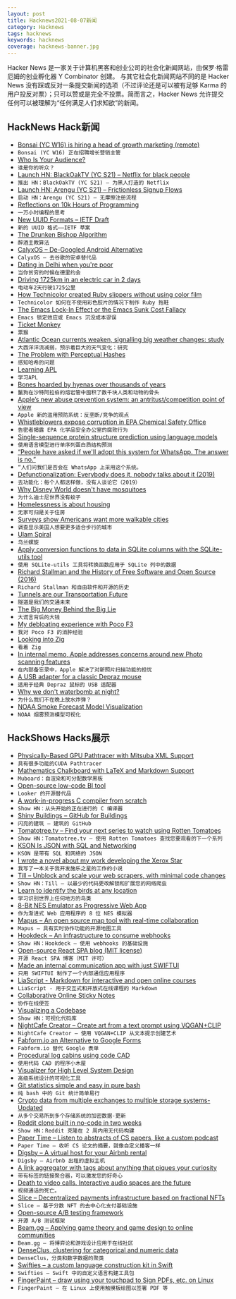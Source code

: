 ```yaml
---
layout: post
title: Hacknews2021-08-07新闻
category: Hacknews
tags: hacknews
keywords: hacknews
coverage: hacknews-banner.jpg
---
```


Hacker News 是一家关于计算机黑客和创业公司的社会化新闻网站，由保罗·格雷厄姆的创业孵化器 Y Combinator 创建。
与其它社会化新闻网站不同的是 Hacker News 没有踩或反对一条提交新闻的选项（不过评论还是可以被有足够 Karma 的用户投反对票）；只可以赞或是完全不投票。简而言之，Hacker News 允许提交任何可以被理解为“任何满足人们求知欲”的新闻。

## HackNews Hack新闻


- [Bonsai (YC W16) is hiring a head of growth marketing (remote)](https://www.ycombinator.com/companies/bonsai/jobs/HY1P6AN-head-of-growth-marketing)
- `Bonsai (YC W16) 正在招聘增长营销主管`
- [Who Is Your Audience?](https://leejo.github.io/2021/08/01/who-is-your-audience/)
- `谁是你的听众？`
- [Launch HN: BlackOakTV (YC S21) – Netflix for black people](item?id=28087309)
- `推出 HN：BlackOakTV (YC S21) – 为黑人打造的 Netflix`
- [Launch HN: Arengu (YC S21) – Frictionless Signup Flows](item?id=28086676)
- `启动 HN：Arengu (YC S21) – 无摩擦注册流程`
- [Reflections on 10k Hours of Programming](https://matt-rickard.com/reflections-on-10-000-hours-of-programming/)
- `一万小时编程的思考`
- [New UUID Formats – IETF Draft](https://datatracker.ietf.org/doc/html/draft-peabody-dispatch-new-uuid-format)
- `新的 UUID 格式——IETF 草案`
- [The Drunken Bishop Algorithm](https://www.jfurness.uk/the-drunken-bishop-algorithm/)
- `醉酒主教算法`
- [CalyxOS – De-Googled Android Alternative](https://calyxos.org/)
- `CalyxOS – 去谷歌的安卓替代品`
- [Dating in Delhi when you're poor](https://www.reuters.com/article/delhi-dating-idUSKBN1DU0NE)
- `当你贫穷的时候在德里约会`
- [Driving 1725km in an electric car in 2 days](https://www.tbray.org/ongoing/When/202x/2021/08/05/Western-Electric)
- `电动车2天行驶1725公里`
- [How Technicolor created Ruby slippers without using color film](https://gizmodo.com/how-technicolor-created-ruby-slippers-without-using-col-5904930)
- `Technicolor 如何在不使用彩色胶片的情况下制作 Ruby 拖鞋`
- [The Emacs Lock-In Effect or the Emacs Sunk Cost Fallacy](https://karl-voit.at/2021/07/23/emacs-lock-in/)
- `Emacs 锁定效应或 Emacs 沉没成本谬误`
- [Ticket Monkey](https://blog.alexrohde.com/archives/749)
- `票猴`
- [Atlantic Ocean currents weaken, signalling big weather changes: study](https://www.reuters.com/business/environment/atlantic-ocean-currents-weaken-signalling-big-weather-changes-study-2021-08-05/)
- `大西洋洋流减弱，预示着巨大的天气变化：研究`
- [The Problem with Perceptual Hashes](https://rentafounder.com/the-problem-with-perceptual-hashes/)
- `感知哈希的问题`
- [Learning APL](https://xpqz.github.io/learnapl/intro.html)
- `学习APL`
- [Bones hoarded by hyenas over thousands of years](https://www.smithsonianmag.com/smart-news/archaeologists-uncover-extensive-pile-animal-and-human-bones-saudi-arabia-cave-180978375/)
- `鬣狗在沙特阿拉伯的熔岩管中囤积了数千块人类和动物的骨头`
- [Apple’s new abuse prevention system: an antritust/competition point of view](https://blog.quintarelli.it/2021/08/apples-child-new-abuse-prevention-system-an-antritustcompetition-point-of-view.html)
- `Apple 新的滥用预防系统：反垄断/竞争的观点`
- [Whistleblowers expose corruption in EPA Chemical Safety Office](https://theintercept.com/2021/07/02/epa-chemical-safety-corruption-whistleblowers/)
- `告密者揭露 EPA 化学品安全办公室的腐败行为`
- [Single-sequence protein structure prediction using language models](https://www.biorxiv.org/content/10.1101/2021.08.02.454840v1)
- `使用语言模型进行单序列蛋白质结构预测`
- [“People have asked if we'll adopt this system for WhatsApp. The answer is no.”](https://twitter.com/wcathcart/status/1423701473624395784)
- `“人们问我们是否会在 WhatsApp 上采用这个系统。`
- [Defunctionalization: Everybody does it, nobody talks about it (2019)](https://blog.sigplan.org/2019/12/30/defunctionalization-everybody-does-it-nobody-talks-about-it/)
- `去功能化：每个人都这样做，没有人谈论它（2019）`
- [Why Disney World doesn't have mosquitoes](https://www.greenmatters.com/p/why-no-mosquitoes-disney-world)
- `为什么迪士尼世界没有蚊子`
- [Homelessness is about housing](https://www.slowboring.com/p/homelessness-housing)
- `无家可归是关于住房`
- [Surveys show Americans want more walkable cities](https://www.governing.com/community/vehicles-still-firmly-in-control-of-city-streets)
- `调查显示美国人想要更多适合步行的城市`
- [Ulam Spiral](https://en.wikipedia.org/wiki/Ulam_spiral)
- `乌兰螺旋`
- [Apply conversion functions to data in SQLite columns with the SQLite-utils tool](https://simonwillison.net/2021/Aug/6/sqlite-utils-convert/)
- `使用 SQLite-utils 工具将转换函数应用于 SQLite 列中的数据`
- [Richard Stallman and the History of Free Software and Open Source (2016)](https://www.cmpod.net/all-transcripts/history-open-source-free-software-text/)
- `Richard Stallman 和自由软件和开源的历史`
- [Tunnels are our Transportation Future](https://austinvernon.eth.link/blog/tunnels.html)
- `隧道是我们的交通未来`
- [The Big Money Behind the Big Lie](https://www.newyorker.com/magazine/2021/08/09/the-big-money-behind-the-big-lie)
- `大谎言背后的大钱`
- [My debloating experience with Poco F3](https://mete.dev/2021/08/07/my-debloating-experience-with-poco-f3/)
- `我对 Poco F3 的消肿经验`
- [Looking into Zig](https://ayende.com/blog/194404-A/looking-into-zig)
- `看着 Zig`
- [In internal memo, Apple addresses concerns around new Photo scanning features](https://9to5mac.com/2021/08/06/apple-internal-memo-icloud-photo-scanning-concerns/)
- `在内部备忘录中，Apple 解决了对新照片扫描功能的担忧`
- [A USB adapter for a classic Depraz mouse](https://jfloren.net/b/2021/8/6/1)
- `适用于经典 Depraz 鼠标的 USB 适配器`
- [Why we don't waterbomb at night?](https://knowledge.aidr.org.au/resources/ajem-apr-2018-firebombing-at-night-why-not/)
- `为什么我们不在晚上放水炸弹？`
- [NOAA Smoke Forecast Model Visualization](https://hwp-viz.gsd.esrl.noaa.gov/smoke/index.html)
- `NOAA 烟雾预测模型可视化`


## HackShows Hacks展示

- [ Physically-Based GPU Pathtracer with Mitsuba XML Support](https://github.com/jan-van-bergen/GPU-Pathtracer)
- `具有很多功能的CUDA Pathtracer`
- [ Mathematics Chalkboard with LaTeX and Markdown Support](https://github.com/susam/muboard)
- `Muboard：自渲染和可分配数学黑板`
- [ Open-source low-code BI tool](https://github.com/mlcraft-io/mlcraft)
- `Looker 的开源替代品`
- [ A work-in-progress C compiler from scratch](https://github.com/riicchhaarrd/ocean)
- `Show HN：从头开始的正在进行的 C 编译器`
- [ Shiny Buildings – GitHub for Buildings](https://shinybuildings.com)
- `闪亮的建筑 – 建筑的 GitHub`
- [ Tomatotree.tv – Find your next series to watch using Rotten Tomatoes](https://tomatotree.tv/)
- `Show HN：Tomatotree.tv – 使用 Rotten Tomatoes 查找您要观看的下一个系列`
- [ KSON Is JSON with SQL and Networking](https://gitlab.com/jacob.brazeal/ksonpy)
- `KSON 是带有 SQL 和网络的 JSON`
- [ I wrote a novel about my work developing the Xerox Star](http://www.albertcory.io)
- `我写了一本关于我开发施乐之星的工作的小说`
- [ Till – Unblock and scale your web scrapers, with minimal code changes](https://github.com/DataHenHQ/till)
- `Show HN：Till – 以最少的代码更改解锁和扩展您的网络爬虫`
- [ Learn to identify the birds at any location](https://github.com/dandavison/trogon)
- `学习识别世界上任何地方的鸟类`
- [ 8-Bit NES Emulator as Progressive Web App](https://pwa-nes.vercel.app/)
- `作为渐进式 Web 应用程序的 8 位 NES 模拟器`
- [ Mapus – An open source map tool with real-time collaboration](https://github.com/alyssaxuu/mapus)
- `Mapus – 具有实时协作功能的开源地图工具`
- [ Hookdeck – An infrastructure to consume webhooks](https://hookdeck.com?ref=hn)
- `Show HN：Hookdeck – 使用 webhooks 的基础设施`
- [ Open-source React SPA blog (MIT license)](https://github.com/moogle-cc/moogle-blog)
- `开源 React SPA 博客（MIT 许可）`
- [ Made an internal communication app with just SWIFTUI](https://apps.apple.com/us/app/kwayet/id1545093715)
- `只用 SWIFTUI 制作了一个内部通信应用程序`
- [ LiaScript - Markdown for interactive and open online courses](https://liascript.github.io)
- `LiaScript - 用于交互式和开放式在线课程的 Markdown`
- [ Collaborative Online Sticky Notes](https://cloudstickiez.com/)
- `协作在线便签`
- [ Visualizing a Codebase](https://octo.github.com/projects/repo-visualization)
- `Show HN：可视化代码库`
- [ NightCafe Creator – Create art from a text prompt using VQGAN+CLIP](https://creator.nightcafe.studio/text-to-image-art)
- `NightCafe Creator – 使用 VQGAN+CLIP 从文本提示创建艺术`
- [ Fabform.io an Alternative to Google Forms](item?id=28081027)
- `Fabform.io 替代 Google 表单`
- [ Procedural log cabins using code CAD](https://github.com/lf94/log-cabin-parametric-cadquery)
- `使用代码 CAD 的程序小木屋`
- [ Visualizer for High Level System Design](https://honzaap.github.io/Systemizer)
- `高级系统设计的可视化工具`
- [ Git statistics simple and easy in pure bash](https://www.github.com/arzzen/git-quick-stats)
- `纯 bash 中的 Git 统计简单易行`
- [ Crypto data from multiple exchanges to multiple storage systems-Updated](https://github.com/milkywaybrain/cryptogalaxy)
- `从多个交易所到多个存储系统的加密数据-更新`
- [ Reddit clone built in no-code in two weeks](http://reggit.bubbleapps.io/)
- `Show HN：Reddit 克隆在 2 周内用无代码构建`
- [ Paper Time – Listen to abstracts of CS papers, like a custom podcast](https://papertime.app)
- `Paper Time – 收听 CS 论文的摘要，就像自定义播客一样`
- [ Digsby – A virtual host for your Airbnb rental](https://askdigsby.com)
- `Digsby – Airbnb 出租的虚拟主机`
- [ A link aggregator with tags about anything that piques your curiosity](https://sic.pm/)
- `带有标签的链接聚合器，可以激发您的好奇心`
- [ Death to video calls. Interactive audio spaces are the future](https://launch.orbital.chat?launcher=ap&launch_code=showhn)
- `视频通话的死亡。`
- [ Slice – Decentralized payments infrastructure based on fractional NFTs](https://slice.so)
- `Slice – 基于分数 NFT 的去中心化支付基础设施`
- [ Open-source A/B testing framework](https://github.com/growthbook/growthbook)
- `开源 A/B 测试框架`
- [ Beam.gg – Applying game theory and game design to online communities](https://beam.gg)
- `Beam.gg – 将博弈论和游戏设计应用于在线社区`
- [ DenseClus, clustering for categorical and numeric data](https://github.com/awslabs/amazon-denseclus)
- `DenseClus，分类和数字数据的聚类`
- [ Swifties – a custom language construction kit in Swift](https://github.com/codr7/swifties)
- `Swifties – Swift 中的自定义语言构建工具包`
- [ FingerPaint – draw using your touchpad to Sign PDFs, etc. on Linux](https://github.com/Wazzaps/fingerpaint)
- `FingerPaint – 在 Linux 上使用触摸板绘图以签署 PDF 等`

